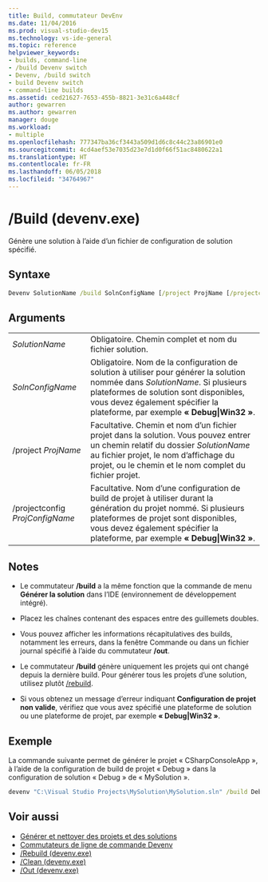 ```yaml
---
title: Build, commutateur DevEnv
ms.date: 11/04/2016
ms.prod: visual-studio-dev15
ms.technology: vs-ide-general
ms.topic: reference
helpviewer_keywords:
- builds, command-line
- /build Devenv switch
- Devenv, /build switch
- build Devenv switch
- command-line builds
ms.assetid: ced21627-7653-455b-8821-3e31c6a448cf
author: gewarren
ms.author: gewarren
manager: douge
ms.workload:
- multiple
ms.openlocfilehash: 777347ba36cf3443a509d1d6c8c44c23a86901e0
ms.sourcegitcommit: 4cd4aef53e7035d23e7d1d0f66f51ac8480622a1
ms.translationtype: HT
ms.contentlocale: fr-FR
ms.lasthandoff: 06/05/2018
ms.locfileid: "34764967"
---
```

# <a name="build-devenvexe"></a>/Build (devenv.exe)

Génère une solution à l’aide d’un fichier de configuration de solution spécifié.

## <a name="syntax"></a>Syntaxe

```cmd
Devenv SolutionName /build SolnConfigName [/project ProjName [/projectconfig ProjConfigName]]
```

## <a name="arguments"></a>Arguments

|||
|-|-|
|*SolutionName*|Obligatoire. Chemin complet et nom du fichier solution.|
|*SolnConfigName*|Obligatoire. Nom de la configuration de solution à utiliser pour générer la solution nommée dans *SolutionName*. Si plusieurs plateformes de solution sont disponibles, vous devez également spécifier la plateforme, par exemple **« Debug\|Win32 »**.|
|/project *ProjName*|Facultative. Chemin et nom d’un fichier projet dans la solution. Vous pouvez entrer un chemin relatif du dossier *SolutionName* au fichier projet, le nom d’affichage du projet, ou le chemin et le nom complet du fichier projet.|
|/projectconfig *ProjConfigName*|Facultative. Nom d’une configuration de build de projet à utiliser durant la génération du projet nommé. Si plusieurs plateformes de projet sont disponibles, vous devez également spécifier la plateforme, par exemple **« Debug\|Win32 »**.|

## <a name="remarks"></a>Notes

- Le commutateur **/build** a la même fonction que la commande de menu **Générer la solution** dans l’IDE (environnement de développement intégré).

- Placez les chaînes contenant des espaces entre des guillemets doubles.

- Vous pouvez afficher les informations récapitulatives des builds, notamment les erreurs, dans la fenêtre Commande ou dans un fichier journal spécifié à l’aide du commutateur **/out**.

- Le commutateur **/build** génère uniquement les projets qui ont changé depuis la dernière build. Pour générer tous les projets d’une solution, utilisez plutôt [/rebuild](../../ide/reference/rebuild-devenv-exe.md).

- Si vous obtenez un message d’erreur indiquant **Configuration de projet non valide**, vérifiez que vous avez spécifié une plateforme de solution ou une plateforme de projet, par exemple **« Debug\|Win32 »**.

## <a name="example"></a>Exemple

La commande suivante permet de générer le projet « CSharpConsoleApp », à l’aide de la configuration de build de projet « Debug » dans la configuration de solution « Debug » de « MySolution ».

```cmd
devenv "C:\Visual Studio Projects\MySolution\MySolution.sln" /build Debug /project "CSharpWinApp\CSharpWinApp.csproj" /projectconfig Debug
```

## <a name="see-also"></a>Voir aussi

- [Générer et nettoyer des projets et des solutions](../../ide/building-and-cleaning-projects-and-solutions-in-visual-studio.md)
- [Commutateurs de ligne de commande Devenv](../../ide/reference/devenv-command-line-switches.md)
- [/Rebuild (devenv.exe)](../../ide/reference/rebuild-devenv-exe.md)
- [/Clean (devenv.exe)](../../ide/reference/clean-devenv-exe.md)
- [/Out (devenv.exe)](../../ide/reference/out-devenv-exe.md)